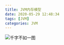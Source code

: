 ```yaml
---
title: JVM内存模型
date: 2020-05-29 12:48:34
tags: [JVM]
categories: JVM
---
```


![千字不如一图](JVM内存模型.png)
